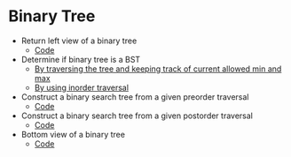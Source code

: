 # Binary Tree

* Return left view of a binary tree
  * [Code](src/leftView.js)
* Determine if binary tree is a BST
  * [By traversing the tree and keeping track of current allowed min and max](src/isBst.js)
  * [By using inorder traversal](src/isBstInOrder.js)
* Construct a binary search tree from a given preorder traversal
  * [Code](src/bstFromPreOrder.js)
* Construct a binary search tree from a given postorder traversal
  * [Code](src/bstFromPostOrder.js)
* Bottom view of a binary tree
  * [Code](src/bottomView.js)
